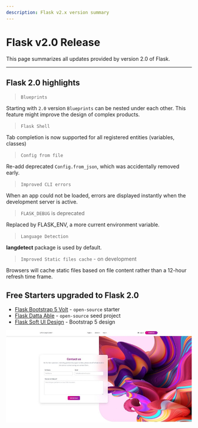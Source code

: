 ```yaml
---
description: Flask v2.x version summary
---
```


# Flask v2.0 Release

This page summarizes all updates provided by version 2.0 of Flask.

---

## Flask 2.0 highlights

> `Blueprints`

Starting with `2.0` version `Blueprints` can be nested under each other. This feature might improve the design of complex products.

> `Flask Shell`

Tab completion is now supported for all registered entities (variables, classes)

> `Config from file`

Re-add deprecated `Config.from_json`, which was accidentally removed early.

> `Improved CLI errors`

When an app could not be loaded, errors are displayed instantly when the development server is active.

> `FLASK_DEBUG` is deprecated

Replaced by FLASK_ENV, a more current environment variable.

> `Language Detection`

**langdetect** package is used by default.

> `Improved Static files cache` - on development

Browsers will cache static files based on file content rather than a 12-hour refresh time frame.

## Free Starters upgraded to Flask 2.0

- [Flask Bootstrap 5 Volt](https://github.com/app-generator/flask-volt-dashboard) - `open-source` starter
- [Flask Datta Able](https://appseed.us/admin-dashboards/flask-datta-able) - `open-source` seed project
- [Flask Soft UI Design](https://appseed.us/product/flask-soft-ui-design-system) - Bootstrap 5 design

![Soft UI Design - Flask 2.x Free Starter](../../../static/assets/flask-v2-template-soft-ui-design.jpg)
